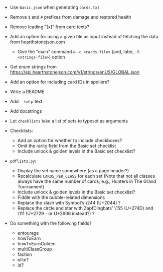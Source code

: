 - Use `basic.json` when generating `cards.txt`
- Remove `$` and `#` prefixes from damage and restored health
- Remove leading "[x]" from card texts?
- Add an option for using a given file as input instead of fetching the data
  from hearthstonejson.com
    - Give the "main" command a `-c <cards-file>` (and, later, `-S
      <strings-file>`) option
- Get enum strings from
  <https://api.hearthstonejson.com/v1/strings/enUS/GLOBAL.json>
- Add an option for including card IDs in spoilers?
- Write a README
- Add `--help` text
- Add docstrings
- Let `checklists` take a list of sets to typeset as arguments

- Checklists:
    - Add an option for whether to include checkboxes?
    - Omit the rarity field from the Basic set checklist
    - Include unlock & golden levels in the Basic set checklist?

- `pdflists.py`:
    - Display the set name somewhere (as a page header?)
    - Recalculate `CARDS_PER_CLASS` for each set (Note that not all classes
      always have the same number of cards; e.g., Hunters in The Grand
      Tournament)
    - Include unlock & golden levels in the Basic set checklist?
    - Fiddle with the bubble-related dimensions
    - Replace the slash with Symbol's \244 (U+2044) ?
    - Replace the circle and star with ZapfDingbats' \155 (U+274D) and \111
      (U+2729 - or U+2606 instead?) ?

- Do something with the following fields?
    - entourage
    - howToEarn
    - howToEarnGolden
    - multiClassGroup
    - faction
    - elite?
    - id?
